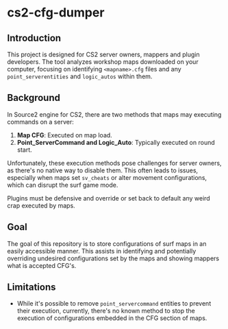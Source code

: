 # cs2-cfg-dumper

## Introduction
This project is designed for CS2 server owners, mappers and plugin developers. The tool analyzes workshop maps downloaded on your computer, focusing on identifying `<mapname>.cfg` files and any `point_serverentities` and `logic_autos` within them.

## Background
In Source2 engine for CS2, there are two methods that maps may executing commands on a server:

1. **Map CFG**: Executed on map load.
2. **Point_ServerCommand and Logic_Auto**: Typically executed on round start.

Unfortunately, these execution methods pose challenges for server owners, as there's no native way to disable them. This often leads to issues, especially when maps set `sv_cheats` or alter movement configurations, which can disrupt the surf game mode.

Plugins must be defensive and override or set back to default any weird crap executed by maps.

## Goal
The goal of this repository is to store configurations of surf maps in an easily accessible manner. This assists in identifying and potentially overriding undesired configurations set by the maps and showing mappers what is accepted CFG's.

## Limitations
- While it's possible to remove `point_servercommand` entities to prevent their execution, currently, there's no known method to stop the execution of configurations embedded in the CFG section of maps.

